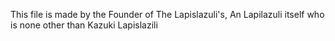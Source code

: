 This file is made by the Founder of The Lapislazuli's, An Lapilazuli itself who is none other than Kazuki Lapislazili
